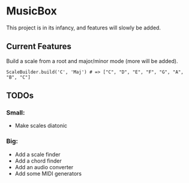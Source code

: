 # MusicBox

This project is in its infancy, and features will slowly be added.

## Current Features

Build a scale from a root and major/minor mode (more will be added).
```
ScaleBuilder.build('C', 'Maj') # => ["C", "D", "E", "F", "G", "A", "B", "C"]
```

## TODOs
### Small:
* Make scales diatonic

### Big:
* Add a scale finder
* Add a chord finder
* Add an audio converter
* Add some MIDI generators
